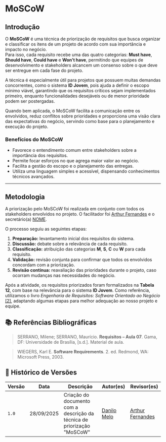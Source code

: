 # MoSCoW

## Introdução

O **MoSCoW** é uma técnica de priorização de requisitos que busca organizar e classificar os itens de um projeto de acordo com sua importância e impacto no negócio.  
Para isso, cada requisito recebe uma das quatro categorias: **Must have**, **Should have**, **Could have** e **Won’t have**, permitindo que equipes de desenvolvimento e stakeholders alcancem um consenso sobre o que deve ser entregue em cada fase do projeto.

A técnica é especialmente útil para projetos que possuem muitas demandas concorrentes, como o sistema **ID Jovem**, pois ajuda a definir o escopo mínimo viável, garantindo que os requisitos críticos sejam implementados primeiro, enquanto funcionalidades desejáveis ou de menor prioridade podem ser postergadas.

Quando bem aplicada, o MoSCoW facilita a comunicação entre os envolvidos, reduz conflitos sobre prioridades e proporciona uma visão clara das expectativas do negócio, servindo como base para o planejamento e execução do projeto.

### Benefícios do MoSCoW
- Favorece o entendimento comum entre stakeholders sobre a importância dos requisitos.  
- Permite focar esforços no que agrega maior valor ao negócio.  
- Facilita a gestão do escopo e o planejamento das entregas.  
- Utiliza uma linguagem simples e acessível, dispensando conhecimentos técnicos avançados.  

---

## Metodologia

A priorização pelo MoSCoW foi realizada em conjunto com todos os stakeholders envolvidos no projeto. O facilitador foi [Arthur Fernandes](https://github.com/arthurfernandesj) e o secretário(a) [NOME](https://github.com/).  

O processo seguiu as seguintes etapas:

1. **Preparação:** levantamento inicial dos requisitos do sistema.  
2. **Discussão:** debate sobre a relevância de cada requisito.  
3. **Classificação:** atribuição das categorias **M**, **S**, **C** ou **W** para cada requisito.  
4. **Validação:** revisão conjunta para confirmar que todos os envolvidos concordam com a priorização.  
5. **Revisão contínua:** reavaliação das prioridades durante o projeto, caso ocorram mudanças nas necessidades do negócio.

Após a atividade, os requisitos priorizados foram formalizados na **Tabela 12**, com base na relevância para o sistema **ID Jovem**. Como referência, utilizamos o livro *Engenharia de Requisitos: Software Orientado ao Negócio* <a id="TEC2" href="#RP2">[2]</a>, adaptando algumas etapas para melhor adequação ao nosso projeto e equipe.




## 📚 Referências Bibliográficas

> SERRANO, Milene; SERRANO, Maurício. **Requisitos – Aula 07**. Gama, DF: Universidade de Brasília, [s.d.]. Material de aula.

> WIEGERS, Karl E. **Software Requirements**. 2. ed. Redmond, WA: Microsoft Press, 2003.

## 📝 Histórico de Versões

| Versão | Data       | Descrição                                                               | Autor(es)                                 | Revisor(es) |
| ------ | ---------- | ----------------------------------------------------------------------- | ----------------------------------------- | ----------- |
| `1.0`  | 28/09/2025 | Criação do documento com a descrição da técnica de priorização "MoSCoW" | [Danilo Melo](https://github.com/EngDann) |  [ Arthur Fernandes](https://github.com/arthurfernandesj)|
